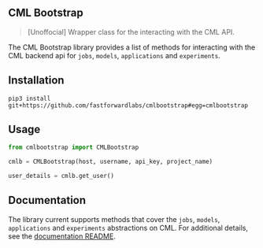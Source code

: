## CML Bootstrap

> [Unoffocial] Wrapper class for the interacting with the CML API.

The CML Bootstrap library provides a list of methods for interacting with the CML backend api for `jobs`, `models`, `applications` and `experiments`.

## Installation

```shell
pip3 install git+https://github.com/fastforwardlabs/cmlbootstrap#egg=cmlbootstrap
```

## Usage

```python
from cmlbootstrap import CMLBootstrap

cmlb = CMLBootstrap(host, username, api_key, project_name)

user_details = cmlb.get_user()

```

## Documentation

The library current supports methods that cover the `jobs`, `models`, `applications` and `experiments` abstractions on CML. For additional details, see the [documentation README](docs).





